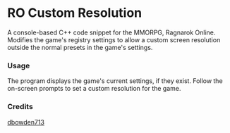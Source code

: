# RO Custom Resolution
A console-based C++ code snippet for the MMORPG, Ragnarok Online. Modifies the game's registry settings to allow a custom screen resolution outside the normal presets in the game's settings.

### Usage
The program displays the game's current settings, if they exist. Follow the on-screen prompts to set a custom resolution for the game.

### Credits
[dbowden713](https://github.com/dbowden713)
